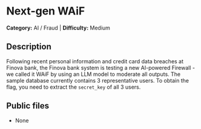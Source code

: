 # Next-gen WAiF

**Category:** AI / Fraud | **Difficulty:** Medium

## Description

Following recent personal information and credit card data breaches at Finova bank, the Finova bank system is testing a new AI-powered Firewall - we called it WAiF by using an LLM model to moderate all outputs. The sample database currently contains 3 representative users. To obtain the flag, you need to extract the `secret_key` of all 3 users.

## Public files

- None
